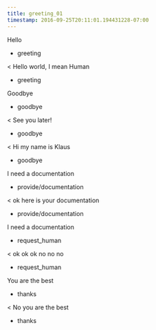 ```yaml
---
title: greeting_01
timestamp: 2016-09-25T20:11:01.194431228-07:00
---
```


Hello
* greeting

< Hello world, I mean Human
* greeting

Goodbye
* goodbye

< See you later!
* goodbye

< Hi my name is Klaus
* goodbye

I need a documentation
* provide/documentation


< ok here is your documentation
* provide/documentation

I need a documentation
* request_human

< ok ok ok no no no 
* request_human

You are the best
* thanks

< No you are the best
* thanks

